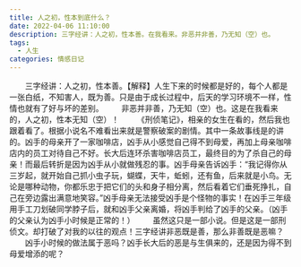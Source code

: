 ```yaml
---
title: 人之初，性本到底什么？
date: 2022-04-06 11:10:00
description: 三字经讲：人之初，性本善。在我看来。非恶并非善，乃无知（空）也。
tags:
  - 人生
categories: 情感日记
---
```


&emsp;&emsp;三字经讲：人之初，性本善。【解释】人生下来的时候都是好的，每个人都是一张白纸，不知害人，既为善。只是由于成长过程中，后天的学习环境不一样，性情也就有了好与坏的差别。
&emsp;&emsp;非恶并非善，乃无知（空）也。这是在我看来的，人之初，性本无知（空）！
&emsp;&emsp;《刑侦笔记》，相亲的女生在看的，然后我也跟着看了。根据小说名不难看出来就是警察破案的剧情。其中一条故事线是的讲的。凶手的母亲开了一家咖啡店，凶手从小感觉自己得不到母爱，再加上母亲咖啡店内的员工对待自己不好。长大后连环杀害咖啡店员工，最终目的为了杀自己的母亲！而最后转折是因为凶手从小就做残忍的事。凶手母亲告诉凶手：“我记得你从三岁起，就开始自己抓小虫子玩，蝴蝶，天牛，蚯蚓，还有鱼，后来就是小鸟。无论是哪种动物，你都乐忠于把它们的头和身子相分离，然后看着它们垂死挣扎，自己在旁边露出满意地笑容。”凶手母亲无法接受凶手是个怪物的事实！在凶手三年级用手工刀划破同学脖子后，就和凶手父亲离婚，将凶手判给了凶手的父亲。（凶手的父亲认为凶手小时候是正常的！）
&emsp;&emsp;虽然这只是一部小说。但是这是一部刑侦文。却打破了对我的以往的观点！三字经讲非恶既是善，那么非善既是恶嘛？
&emsp;&emsp;凶手小时候的做法属于恶吗？凶手长大后的恶是与生俱来的，还是因为得不到母爱增添的呢？

